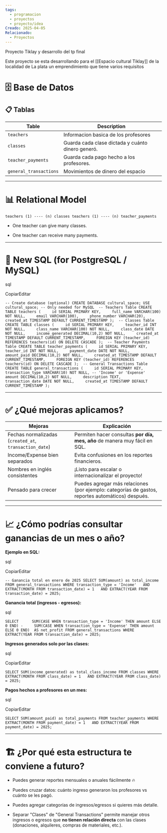 ```yaml
---
tags:
  - programacion
  - proyectos
  - proyecto/idea
Creado: 2025-04-05
Relacionado:
  - Proyectos
---
```


Proyecto Tiklay y desarrollo del tp final

Este proyecto se esta desarrollando para el [[Espacio cultural Tiklay]] de la localidad de La plata un emprendimiento que tiene varios requisitos 

# 🗄 Base de Datos

## 📋  Tablas

| Table                  | Description                                       |
| ---------------------- | ------------------------------------------------- |
| `teachers`             | Informacion basica de los profesores              |
| `classes`              | Guarda cada clase dictada y cuánto dinero generó. |
| `teacher_payments`     | Guarda cada pago hecho a los profesores.          |
| `general_transactions` | Movimientos de dinero del espacio                 |

---

# 📊 Relational Model 

`teachers (1) ---- (n) classes teachers (1) ---- (n) teacher_payments`

- One teacher can give many classes.
    
- One teacher can receive many payments.
    

---

# 💾 New SQL (for PostgreSQL / MySQL)

sql

CopiarEditar

`-- Create database (optional) CREATE DATABASE cultural_space; USE cultural_space; -- Only needed for MySQL  -- Teachers Table CREATE TABLE teachers (     id SERIAL PRIMARY KEY,     full_name VARCHAR(100) NOT NULL,     email VARCHAR(100),     phone_number VARCHAR(20),     created_at TIMESTAMP DEFAULT CURRENT_TIMESTAMP );  -- Classes Table CREATE TABLE classes (     id SERIAL PRIMARY KEY,     teacher_id INT NOT NULL,     class_name VARCHAR(100) NOT NULL,     class_date DATE NOT NULL,     income_generated DECIMAL(10,2) NOT NULL,     created_at TIMESTAMP DEFAULT CURRENT_TIMESTAMP,     FOREIGN KEY (teacher_id) REFERENCES teachers(id) ON DELETE CASCADE );  -- Teacher Payments Table CREATE TABLE teacher_payments (     id SERIAL PRIMARY KEY,     teacher_id INT NOT NULL,     payment_date DATE NOT NULL,     amount_paid DECIMAL(10,2) NOT NULL,     created_at TIMESTAMP DEFAULT CURRENT_TIMESTAMP,     FOREIGN KEY (teacher_id) REFERENCES teachers(id) ON DELETE CASCADE );  -- General Transactions Table CREATE TABLE general_transactions (     id SERIAL PRIMARY KEY,     transaction_type VARCHAR(10) NOT NULL, -- 'Income' or 'Expense'     amount DECIMAL(10,2) NOT NULL,     description TEXT,     transaction_date DATE NOT NULL,     created_at TIMESTAMP DEFAULT CURRENT_TIMESTAMP );`

---

# ✅ ¿Qué mejoras aplicamos?

|Mejoras|Explicación|
|---|---|
|Fechas normalizadas (`created_at`, `transaction_date`)|Permiten hacer consultas **por día, mes, año** de manera muy fácil en SQL.|
|Income/Expense bien separados|Evita confusiones en los reportes financieros.|
|Nombres en inglés consistentes|¡Listo para escalar o internacionalizar el proyecto!|
|Pensado para crecer|Puedes agregar más relaciones (por ejemplo: categorías de gastos, reportes automáticos) después.|

---

# 📈 ¿Cómo podrías consultar ganancias de un mes o año?

**Ejemplo en SQL:**

sql

CopiarEditar

`-- Ganancia total en enero de 2025 SELECT SUM(amount) as total_income FROM general_transactions WHERE transaction_type = 'Income'   AND EXTRACT(MONTH FROM transaction_date) = 1   AND EXTRACT(YEAR FROM transaction_date) = 2025;`

**Ganancia total (ingresos - egresos):**

sql


`SELECT      SUM(CASE WHEN transaction_type = 'Income' THEN amount ELSE 0 END) -     SUM(CASE WHEN transaction_type = 'Expense' THEN amount ELSE 0 END)  AS net_profit FROM general_transactions WHERE EXTRACT(YEAR FROM transaction_date) = 2025;`

**Ingresos generados solo por las clases:**

sql

CopiarEditar

`SELECT SUM(income_generated) as total_class_income FROM classes WHERE EXTRACT(MONTH FROM class_date) = 1   AND EXTRACT(YEAR FROM class_date) = 2025;`

**Pagos hechos a profesores en un mes:**

sql

CopiarEditar

`SELECT SUM(amount_paid) as total_payments FROM teacher_payments WHERE EXTRACT(MONTH FROM payment_date) = 1   AND EXTRACT(YEAR FROM payment_date) = 2025;`

---

# 🏗 ¿Por qué esta estructura te conviene a futuro?

- Puedes generar reportes mensuales o anuales fácilmente 🔥
    
- Puedes cruzar datos: cuánto ingreso generaron los profesores vs cuánto se les pagó.
    
- Puedes agregar categorías de ingresos/egresos si quieres más detalle.
    
- Separar "Clases" de "General Transactions" permite manejar otros ingresos o egresos que **no tienen relación directa** con las clases (donaciones, alquileres, compras de materiales, etc.).

